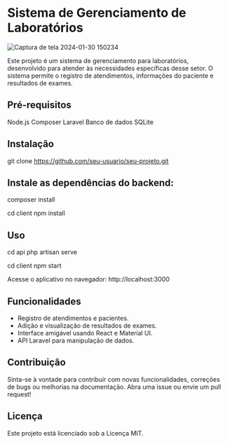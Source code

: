 # Sistema de Gerenciamento de Laboratórios
![Captura de tela 2024-01-30 150234](https://github.com/LucasNoliveira/WL-php/assets/83134855/45314d2e-c97e-4867-80b1-e275e1f39ff0)

Este projeto é um sistema de gerenciamento para laboratórios, desenvolvido para atender às necessidades específicas desse setor. O sistema permite o registro de atendimentos, informações do paciente e resultados de exames.

## Pré-requisitos
Node.js
Composer
Laravel
Banco de dados SQLite

## Instalação
git clone https://github.com/seu-usuario/seu-projeto.git

## Instale as dependências do backend:
composer install

cd client
npm install

## Uso
cd api
php artisan serve

cd client
npm start

Acesse o aplicativo no navegador: http://localhost:3000

## Funcionalidades
- Registro de atendimentos e pacientes.
- Adição e visualização de resultados de exames.
- Interface amigável usando React e Material UI.
- API Laravel para manipulação de dados.

## Contribuição
Sinta-se à vontade para contribuir com novas funcionalidades, correções de bugs ou melhorias na documentação. Abra uma issue ou envie um pull request!

## Licença
Este projeto está licenciado sob a Licença MIT.

 
